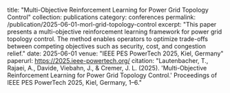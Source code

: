title: "Multi-Objective Reinforcement Learning for Power Grid Topology Control"
collection: publications
category: conferences
permalink: /publication/2025-06-01-morl-grid-topology-control
excerpt: "This paper presents a multi-objective reinforcement learning framework for power grid topology control. The method enables operators to optimize trade-offs between competing objectives such as security, cost, and congestion relief."
date: 2025-06-01
venue: "IEEE PES PowerTech 2025, Kiel, Germany"
paperurl: https://2025.ieee-powertech.org/
citation: "Lautenbacher, T., Rajaei, A., Davide, Viebahn, J., & Cremer, J. L. (2025). 'Multi-Objective Reinforcement Learning for Power Grid Topology Control.' Proceedings of IEEE PES PowerTech 2025, Kiel, Germany, 1–6."